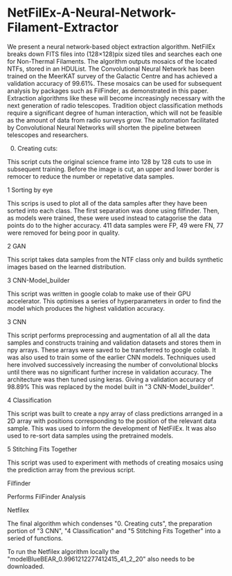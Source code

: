 # NetFilEx-A-Neural-Network-Filament-Extractor

We present a neural network-based object extraction algorithm. NetFilEx breaks down FITS files into (128×128)pix sized tiles and searches each one for Non-Thermal Filaments. The algorithm outputs mosaics of the located NTFs, stored in an HDUList. The Convolutional Neural Network has been trained on the MeerKAT survey of the Galactic Centre and has achieved a validation accuracy of 99.61%. These mosaics can be used for subsequent analysis by packages such as FilFinder, as demonstrated in this paper. Extraction algorithms like these will become increasingly necessary with the next generation of radio telescopes. Tradition object classification methods require a significant degree of human interaction, which will not be feasible as the amount of data from radio surveys grow. The automation facilitated by Convolutional Neural Networks will shorten the pipeline between telescopes and researchers.


0. Creating cuts:

This script cuts the original science frame into 128 by 128 cuts to use in subsequent training. Before the image is cut, an upper and lower border is remocer to reduce the number or repetative data samples.

1 Sorting by eye

This scrips is used to plot all of the data samples after they have been sorted into each class. The first separation was done using filfinder. Then, as models were trained, these were used instead to catagorise the data points do to the higher accuracy.
411 data samples were FP,
49 were FN,
77 were removed for being poor in quality.

2 GAN

This script takes data samples from the NTF class only and builds synthetic images based on the learned distribution.

3 CNN-Model_builder

This script was written in google colab to make use of their GPU accelerator. This optimises a series of hyperparameters in order to find the model which produces the highest validation accuracy.

3 CNN

This script performs preprocessing and augmentation of all all the data samples and constructs training and validation datasets and stores them in npy arrays. These arrays were saved to be transferred to google colab. It was also used to train some of the earlier CNN models. Techniques used here involved successively increasing the number of convolutional blocks until there was no significant further increse in validation accuracy. The architecture was then tuned using keras. Giving a validation accuracy of 98.89% This was replaced by the model built in "3 CNN-Model_builder".


4 Classification

This script was built to create a npy array of class predictions arranged in a 2D array with positions corresponding to the position of the relevant data sample. This was used to inform the development of NetFilEx. It was also used to re-sort data samples using the pretrained models.

5 Stitching Fits Together

This script was used to experiment with methods of creating mosaics using the prediction array from the previous script.

Filfinder

Performs FilFinder Analysis

Netfilex

The final algorithm which condenses "0. Creating cuts", the preparation portion of "3 CNN", "4 Classification" and "5 Stitching Fits Together" into a seried of functions.

To run the Netfilex algorithm locally the "modelBlueBEAR_0.9961212277412415_41_2_20" also needs to be downloaded.
